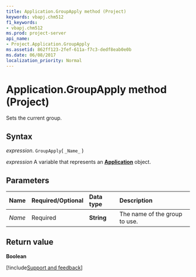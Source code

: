 ```yaml
---
title: Application.GroupApply method (Project)
keywords: vbapj.chm512
f1_keywords:
- vbapj.chm512
ms.prod: project-server
api_name:
- Project.Application.GroupApply
ms.assetid: 862ff123-2fef-611a-f7c3-dedf8eab0e0b
ms.date: 06/08/2017
localization_priority: Normal
---
```



# Application.GroupApply method (Project)

Sets the current group.


## Syntax

_expression_. `GroupApply`( `_Name_` )

_expression_ A variable that represents an **[Application](Project.Application.md)** object.


## Parameters



|Name|Required/Optional|Data type|Description|
|:-----|:-----|:-----|:-----|
| _Name_|Required|**String**|The name of the group to use.|

## Return value

 **Boolean**

[!include[Support and feedback](~/includes/feedback-boilerplate.md)]